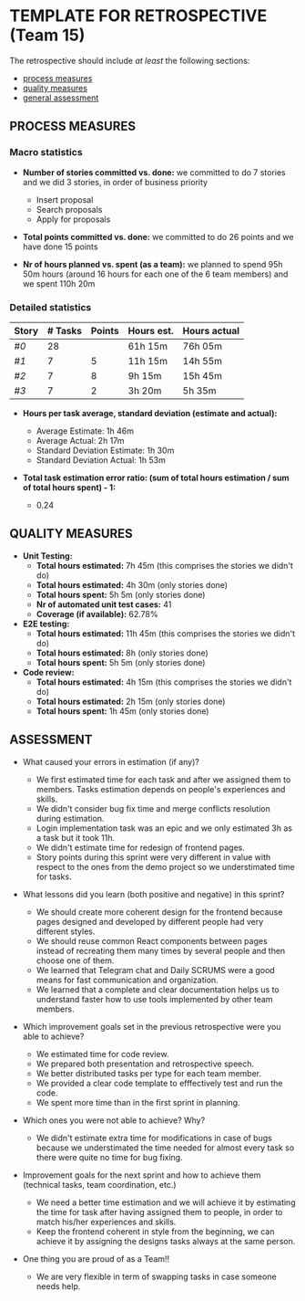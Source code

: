 TEMPLATE FOR RETROSPECTIVE (Team 15)
=====================================

The retrospective should include _at least_ the following
sections:

- [process measures](#process-measures)
- [quality measures](#quality-measures)
- [general assessment](#assessment)

## PROCESS MEASURES

### Macro statistics

- **Number of stories committed vs. done:**
  we committed to do 7 stories and we did 3 stories, in order of business priority
  - Insert proposal
  - Search proposals
  - Apply for proposals

- **Total points committed vs. done:**
  we committed to do 26 points and we have done 15 points

- **Nr of hours planned vs. spent (as a team):**
  we planned to spend 95h 50m hours (around 16 hours for each one of the 6 team members)
  and we spent 110h 20m

### Detailed statistics

| Story  | # Tasks | Points | Hours est. | Hours actual |
|--------|---------|--------|------------|--------------|
| _#0_   |   28    |        |    61h 15m     |   76h 05m    |
| _#1_   |    7    |   5    |   11h 15m  |   14h 55m    |
| _#2_   |    7    |   8    |   9h 15m  |  15h 45m     |
| _#3_   |    7    |   2    |    3h 20m  |   5h 35m     |

- **Hours per task average, standard deviation (estimate and actual):**
  - Average Estimate: 1h 46m
  - Average Actual: 2h 17m
  - Standard Deviation Estimate: 1h 30m
  - Standard Deviation Actual: 1h 53m

- **Total task estimation error ratio: (sum of total hours estimation / sum of total hours spent) - 1:**
  - 0.24


## QUALITY MEASURES

- **Unit Testing:**
  - **Total hours estimated:** 7h 45m (this comprises the stories we didn't do)
  - **Total hours estimated:** 4h 30m (only stories done)
  - **Total hours spent:** 5h 5m (only stories done)
  - **Nr of automated unit test cases:** 41
  - **Coverage (if available):** 62.78%
- **E2E testing:**
  - **Total hours estimated:** 11h 45m (this comprises the stories we didn't do)
  - **Total hours estimated:** 8h (only stories done)
  - **Total hours spent:** 5h 5m (only stories done)
- **Code review:**
  - **Total hours estimated:** 4h 15m (this comprises the stories we didn't do)
  - **Total hours estimated:** 2h 15m (only stories done)
  - **Total hours spent:** 1h 45m (only stories done)

## ASSESSMENT

- What caused your errors in estimation (if any)?
  - We first estimated time for each task and after we assigned them to members. Tasks estimation depends on people's experiences and skills.
  - We didn't consider bug fix time and merge conflicts resolution during estimation.
  - Login implementation task was an epic and we only estimated 3h as a task but it took 11h.
  - We didn't estimate time for redesign of frontend pages.
  - Story points during this sprint were very different in value with respect to the ones from the demo project so we understimated time for tasks.

- What lessons did you learn (both positive and negative) in this sprint?
  - We should create more coherent design for the frontend because pages designed and developed by different people had very different styles.
  - We should reuse common React components between pages instead of recreating them many times by several people and then choose one of them.
  - We learned that Telegram chat and Daily SCRUMS were a good means for fast communication and organization.
  - We learned that a complete and clear documentation helps us to understand faster how to use tools implemented by other team members.


- Which improvement goals set in the previous retrospective were you able to achieve?
  - We estimated time for code review.
  - We prepared both presentation and retrospective speech.
  - We better distributed tasks per type for each team member.
  - We provided a clear code template to efffectively test and run the code.
  - We spent more time than in the first sprint in planning.
  
- Which ones you were not able to achieve? Why?
  - We didn't estimate extra time for modifications in case of bugs because we understimated the time needed for almost every task so there were quite no time for bug fixing.

- Improvement goals for the next sprint and how to achieve them (technical tasks, team coordination, etc.)
  - We need a better time estimation and we will achieve it by estimating the time for task after having assigned them to people, in order to match his/her experiences and skills.
  - Keep the frontend coherent in style from the beginning, we can achieve it by assigning the designs tasks always at the same person.

- One thing you are proud of as a Team!!
  - We are very flexible in term of swapping tasks in case someone needs help.